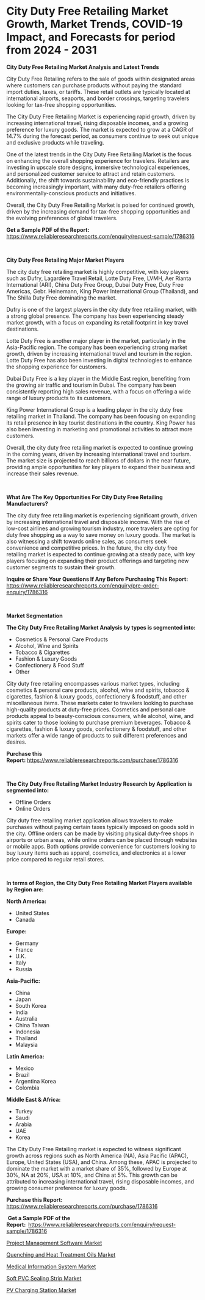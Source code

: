 <p><h1>City Duty Free Retailing Market Growth, Market Trends, COVID-19 Impact, and Forecasts for period from 2024 - 2031</h1></p><p><strong>City Duty Free Retailing Market Analysis and Latest Trends</strong></p>
<p><p>City Duty Free Retailing refers to the sale of goods within designated areas where customers can purchase products without paying the standard import duties, taxes, or tariffs. These retail outlets are typically located at international airports, seaports, and border crossings, targeting travelers looking for tax-free shopping opportunities.</p><p>The City Duty Free Retailing Market is experiencing rapid growth, driven by increasing international travel, rising disposable incomes, and a growing preference for luxury goods. The market is expected to grow at a CAGR of 14.7% during the forecast period, as consumers continue to seek out unique and exclusive products while traveling.</p><p>One of the latest trends in the City Duty Free Retailing Market is the focus on enhancing the overall shopping experience for travelers. Retailers are investing in upscale store designs, immersive technological experiences, and personalized customer service to attract and retain customers. Additionally, the shift towards sustainability and eco-friendly practices is becoming increasingly important, with many duty-free retailers offering environmentally-conscious products and initiatives.</p><p>Overall, the City Duty Free Retailing Market is poised for continued growth, driven by the increasing demand for tax-free shopping opportunities and the evolving preferences of global travelers.</p></p>
<p><strong>Get a Sample PDF of the Report:&nbsp;</strong> <a href="https://www.reliableresearchreports.com/enquiry/request-sample/1786316">https://www.reliableresearchreports.com/enquiry/request-sample/1786316</a></p>
<p>&nbsp;</p>
<p><strong>City Duty Free Retailing Major Market Players</strong></p>
<p><p>The city duty free retailing market is highly competitive, with key players such as Dufry, Lagardère Travel Retail, Lotte Duty Free, LVMH, Aer Rianta International (ARI), China Duty Free Group, Dubai Duty Free, Duty Free Americas, Gebr. Heinemann, King Power International Group (Thailand), and The Shilla Duty Free dominating the market. </p><p>Dufry is one of the largest players in the city duty free retailing market, with a strong global presence. The company has been experiencing steady market growth, with a focus on expanding its retail footprint in key travel destinations. </p><p>Lotte Duty Free is another major player in the market, particularly in the Asia-Pacific region. The company has been experiencing strong market growth, driven by increasing international travel and tourism in the region. Lotte Duty Free has also been investing in digital technologies to enhance the shopping experience for customers. </p><p>Dubai Duty Free is a key player in the Middle East region, benefiting from the growing air traffic and tourism in Dubai. The company has been consistently reporting high sales revenue, with a focus on offering a wide range of luxury products to its customers. </p><p>King Power International Group is a leading player in the city duty free retailing market in Thailand. The company has been focusing on expanding its retail presence in key tourist destinations in the country. King Power has also been investing in marketing and promotional activities to attract more customers. </p><p>Overall, the city duty free retailing market is expected to continue growing in the coming years, driven by increasing international travel and tourism. The market size is projected to reach billions of dollars in the near future, providing ample opportunities for key players to expand their business and increase their sales revenue.</p></p>
<p>&nbsp;</p>
<p><strong>What Are The Key Opportunities For City Duty Free Retailing Manufacturers?</strong></p>
<p><p>The city duty free retailing market is experiencing significant growth, driven by increasing international travel and disposable income. With the rise of low-cost airlines and growing tourism industry, more travelers are opting for duty free shopping as a way to save money on luxury goods. The market is also witnessing a shift towards online sales, as consumers seek convenience and competitive prices. In the future, the city duty free retailing market is expected to continue growing at a steady pace, with key players focusing on expanding their product offerings and targeting new customer segments to sustain their growth.</p></p>
<p><strong>Inquire or Share Your Questions If Any Before Purchasing This Report:</strong> <a href="https://www.reliableresearchreports.com/enquiry/pre-order-enquiry/1786316">https://www.reliableresearchreports.com/enquiry/pre-order-enquiry/1786316</a></p>
<p>&nbsp;</p>
<p><strong>Market Segmentation</strong></p>
<p><strong>The City Duty Free Retailing Market Analysis by types is segmented into:</strong></p>
<p><ul><li>Cosmetics & Personal Care Products</li><li>Alcohol, Wine and Spirits</li><li>Tobacco & Cigarettes</li><li>Fashion & Luxury Goods</li><li>Confectionery & Food Stuff</li><li>Other</li></ul></p>
<p><p>City duty free retailing encompasses various market types, including cosmetics & personal care products, alcohol, wine and spirits, tobacco & cigarettes, fashion & luxury goods, confectionery & foodstuff, and other miscellaneous items. These markets cater to travelers looking to purchase high-quality products at duty-free prices. Cosmetics and personal care products appeal to beauty-conscious consumers, while alcohol, wine, and spirits cater to those looking to purchase premium beverages. Tobacco & cigarettes, fashion & luxury goods, confectionery & foodstuff, and other markets offer a wide range of products to suit different preferences and desires.</p></p>
<p><strong>Purchase this Report:&nbsp;</strong><a href="https://www.reliableresearchreports.com/purchase/1786316">https://www.reliableresearchreports.com/purchase/1786316</a></p>
<p>&nbsp;</p>
<p><strong>The City Duty Free Retailing Market Industry Research by Application is segmented into:</strong></p>
<p><ul><li>Offline Orders</li><li>Online Orders</li></ul></p>
<p><p>City duty free retailing market application allows travelers to make purchases without paying certain taxes typically imposed on goods sold in the city. Offline orders can be made by visiting physical duty-free shops in airports or urban areas, while online orders can be placed through websites or mobile apps. Both options provide convenience for customers looking to buy luxury items such as apparel, cosmetics, and electronics at a lower price compared to regular retail stores.</p></p>
<p>&nbsp;</p>
<p><strong>In terms of Region, the City Duty Free Retailing Market Players available by Region are:</strong></p>
<p>
    <p> <strong> North America: </strong>
        <ul>
            <li>United States</li>
            <li>Canada</li>
        </ul>
        </p> 
    <p> <strong> Europe: </strong>
        <ul>
            <li>Germany</li>
            <li>France</li>
            <li>U.K.</li>
            <li>Italy</li>
            <li>Russia</li>
        </ul>
        </p> 
    <p> <strong> Asia-Pacific: </strong>
        <ul>
            <li>China</li>
            <li>Japan</li>
            <li>South Korea</li>
            <li>India</li>
            <li>Australia</li>
            <li>China Taiwan</li>
            <li>Indonesia</li>
            <li>Thailand</li>
            <li>Malaysia</li>
        </ul>
        </p> 
    <p> <strong> Latin America: </strong>
        <ul>
            <li>Mexico</li>
            <li>Brazil</li>
            <li>Argentina Korea</li>
            <li>Colombia</li>
        </ul>
        </p> 
    <p> <strong> Middle East & Africa: </strong>
        <ul>
            <li>Turkey</li>
            <li>Saudi</li>
            <li>Arabia</li>
            <li>UAE</li>
            <li>Korea</li>
        </ul>
    </p>
    </p>
<p><p>The City Duty Free Retailing market is expected to witness significant growth across regions such as North America (NA), Asia Pacific (APAC), Europe, United States (USA), and China. Among these, APAC is projected to dominate the market with a market share of 35%, followed by Europe at 30%, NA at 20%, USA at 10%, and China at 5%. This growth can be attributed to increasing international travel, rising disposable incomes, and growing consumer preference for luxury goods.</p></p>
<p><strong>Purchase this Report: </strong><a href="https://www.reliableresearchreports.com/purchase/1786316">https://www.reliableresearchreports.com/purchase/1786316</a></p>
<p>&nbsp;<strong>Get a Sample PDF of the Report:&nbsp;&nbsp;</strong><a href="https://www.reliableresearchreports.com/enquiry/request-sample/1786316">https://www.reliableresearchreports.com/enquiry/request-sample/1786316</a></p>
<p><strong></strong></p>
<p><p><a href="https://medium.com/@ruthmorales25/project-management-software-market-trends-forecast-and-competitive-analysis-to-2031-45dd37f6ec70">Project Management Software Market</a></p><p><a href="https://github.com/suaretopek9/Market-Research-Report-List-1/blob/main/quenching-and-heat-treatment-oils-market.md">Quenching and Heat Treatment Oils Market</a></p><p><a href="https://medium.com/@ruthmorales25/analyzing-medical-information-system-market-global-industry-perspective-and-forecast-2024-to-5e406c3c0826">Medical Information System Market</a></p><p><a href="https://github.com/mharielmesa/Market-Research-Report-List-2/blob/main/soft-pvc-sealing-strip-market.md">Soft PVC Sealing Strip Market</a></p><p><a href="https://medium.com/@anamariaagolli86/pv-charging-station-market-exploring-market-share-market-trends-and-future-growth-6dfef49ba453">PV Charging Station Market</a></p></p>
